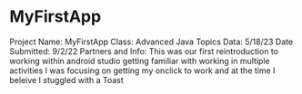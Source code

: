 # MyFirstApp

Project Name: MyFirstApp 
Class: Advanced Java Topics
Data: 5/18/23
Date Submitted: 9/2/22
Partners and Info: This was our first reintroduction to working within android studio getting familiar with working in multiple activities
I was focusing on getting my onclick to work and at the time I beleive I stuggled with a Toast 
